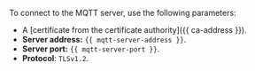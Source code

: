 To connect to the MQTT server, use the following parameters:
* A [certificate from the certificate authority]({{ ca-address }}).
* **Server address:** `{{ mqtt-server-address }}`.
* **Server port:** `{{ mqtt-server-port }}`.
* **Protocol**: `TLSv1.2`.